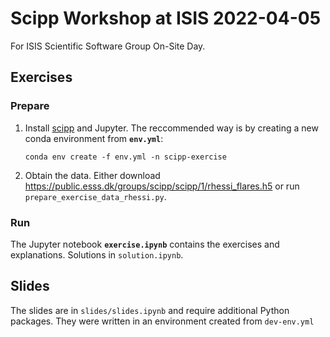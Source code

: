 # Scipp Workshop at ISIS 2022-04-05

For ISIS Scientific Software Group On-Site Day.

## Exercises

### Prepare

1. Install [scipp](https://scipp.github.io/) and Jupyter.
   The reccommended way is by creating a new conda environment from **`env.yml`**:
   ```
   conda env create -f env.yml -n scipp-exercise
   ```

2. Obtain the data.
   Either download https://public.esss.dk/groups/scipp/scipp/1/rhessi_flares.h5 or run `prepare_exercise_data_rhessi.py`.

### Run

The Jupyter notebook **`exercise.ipynb`** contains the exercises and explanations.
Solutions in `solution.ipynb`.


## Slides

The slides are in `slides/slides.ipynb` and require additional Python packages.
They were written in an environment created from `dev-env.yml`
